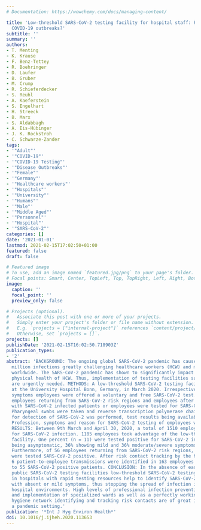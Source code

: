 ```yaml
---
# Documentation: https://wowchemy.com/docs/managing-content/

title: 'Low-threshold SARS-CoV-2 testing facility for hospital staff: Prevention of
  COVID-19 outbreaks?'
subtitle: ''
summary: ''
authors:
- T. Menting
- K. Krause
- F. Benz-Tettey
- R. Boehringer
- D. Laufer
- B. Gruber
- M. Crump
- R. Schieferdecker
- S. Reuhl
- A. Kaeferstein
- S. Engelhart
- H. Streeck
- B. Marx
- S. Aldabbagh
- A. Eis-Hübinger
- J. K. Rockstroh
- C. Schwarze-Zander
tags:
- '"Adult"'
- '"COVID-19"'
- '"COVID-19 Testing"'
- '"Disease Outbreaks"'
- '"Female"'
- '"Germany"'
- '"Healthcare workers"'
- '"Hospitals"'
- '"University"'
- '"Humans"'
- '"Male"'
- '"Middle Aged"'
- '"Personnel"'
- '"Hospital"'
- '"SARS-CoV-2"'
categories: []
date: '2021-01-01'
lastmod: 2021-02-15T17:02:50+01:00
featured: false
draft: false

# Featured image
# To use, add an image named `featured.jpg/png` to your page's folder.
# Focal points: Smart, Center, TopLeft, Top, TopRight, Left, Right, BottomLeft, Bottom, BottomRight.
image:
  caption: ''
  focal_point: ''
  preview_only: false

# Projects (optional).
#   Associate this post with one or more of your projects.
#   Simply enter your project's folder or file name without extension.
#   E.g. `projects = ["internal-project"]` references `content/project/deep-learning/index.md`.
#   Otherwise, set `projects = []`.
projects: []
publishDate: '2021-02-15T16:02:50.718903Z'
publication_types:
- '2'
abstract: 'BACKGROUND: The ongoing global SARS-CoV-2 pandemic has caused over 4.7
  million infections greatly challenging healthcare workers (HCW) and medical institutions
  worldwide. The SARS-CoV-2 pandemic has shown to significantly impact mental and
  physical health of HCW. Thus, implementation of testing facilities supporting HCW
  are urgently needed. METHODS: A low-threshold SARS-CoV-2 testing facility was introduced
  at the University Hospital Bonn, Germany, in March 2020. Irrespective of clinical
  symptoms employees were offered a voluntary and free SARS-CoV-2 test. Furthermore,
  employees returning from SARS-CoV-2 risk regions and employees after risk contact
  with SARS-CoV-2 infected patients or employees were tested for SARS-CoV-2 infection.
  Pharyngeal swabs were taken and reverse transcription polymerase chain reaction
  for detection of SARS-CoV-2 was performed, test results being available within 24 h.
  Profession, symptoms and reason for SARS-CoV-2 testing of employees were recorded.
  RESULTS: Between 9th March and April 30, 2020, a total of 1510 employees were tested
  for SARS-CoV-2 infection. 1185 employees took advantage of the low-threshold testing
  facility. One percent (n = 11) were tested positive for SARS-CoV-2 infection, 18%
  being asymptomatic, 36% showing mild and 36% moderate/severe symptoms (missing 10%).
  Furthermore, of 56 employees returning from SARS-CoV-2 risk regions, 18% (10/56)
  were tested SARS-CoV-2 positive. After risk contact tracking by the hospital hygiene
  6 patient-to-employee transmissions were identified in 163 employees with contact
  to 55 SARS-CoV-2 positive patients. CONCLUSION: In the absence of easily accessible
  public SARS-CoV-2 testing facilities low-threshold SARS-CoV-2 testing facilities
  in hospitals with rapid testing resources help to identify SARS-CoV-2 infected employees
  with absent or mild symptoms, thus stopping the spread of infection in vulnerable
  hospital environments. High levels of professional infection prevention training
  and implementation of specialized wards as well as a perfectly working hospital
  hygiene network identifying and tracking risk contacts are of great importance in
  a pandemic setting.'
publication: '*Int J Hyg Environ Health*'
doi: 10.1016/j.ijheh.2020.113653
---
```


